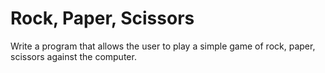 # Rock, Paper, Scissors

Write a program that allows the user to play a simple game of rock, paper, scissors against the computer.
